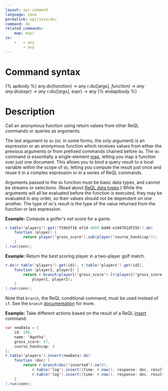 ```yaml
---
layout: api-command
language: Java
permalink: api/java/do/
command: do
related_commands:
    map: map/
io:
    -   - any
        - any
---
```


# Command syntax #

{% apibody %}
any.do(function) &rarr; any
r.do([args]*, function) &rarr; any
any.do(expr) &rarr; any
r.do([args]*, expr) &rarr; any
{% endapibody %}

# Description #

Call an anonymous function using return values from other ReQL commands or queries as arguments.

The last argument to `do` (or, in some forms, the only argument) is an expression or an anonymous function which receives values from either the previous arguments or from prefixed commands chained before `do`. The `do` command is essentially a single-element [map](/api/java/map/), letting you map a function over just one document. This allows you to bind a query result to a local variable within the scope of `do`, letting you compute the result just once and reuse it in a complex expression or in a series of ReQL commands.

Arguments passed to the `do` function must be basic data types, and cannot be streams or selections. (Read about [ReQL data types](/docs/data-types/).) While the arguments will all be evaluated before the function is executed, they may be evaluated in any order, so their values should not be dependent on one another. The type of `do`'s result is the type of the value returned from the function or last expression.

__Example:__ Compute a golfer's net score for a game.

```java
r.table('players').get('f19b5f16-ef14-468f-bd48-e194761df255').do(
    function (player) {
        return player('gross_score').sub(player('course_handicap'));
    }
).run(conn);
```

__Example:__ Return the best scoring player in a two-player golf match.

```java
r.do(r.table('players').get(id1), r.table('players').get(id2),
    function (player1, player2) {
        return r.branch(player1('gross_score').lt(player2('gross_score')),
            player1, player2);
    }
).run(conn);
```

Note that `branch`, the ReQL conditional command, must be used instead of `if`. See the `branch` [documentation](/api/java/branch) for more.

__Example:__ Take different actions based on the result of a ReQL [insert](/api/java/insert) command.

```java
var newData = {
    id: 100,
    name: 'Agatha',
    gross_score: 57,
    course_handicap: 4
};
r.table('players').insert(newData).do(
    function (doc) {
        return r.branch(doc('inserted').ne(0),
            r.table('log').insert({time: r.now(), response: doc, result: 'ok'}),
            r.table('log').insert({time: r.now(), response: doc, result: 'error'}))
    }
).run(conn);
```

